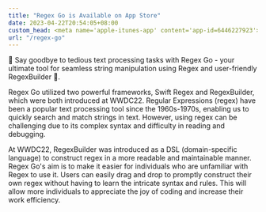 ```yaml
---
title: "Regex Go is Available on App Store"
date: 2023-04-22T20:54:05+08:00
custom_head: <meta name='apple-itunes-app' content='app-id=6446227923'>
url: "/regex-go"
---
```


🤗 Say goodbye to tedious text processing tasks with Regex Go - your ultimate tool for seamless string manipulation using Regex and user-friendly RegexBuilder 🤩.

Regex Go utilized two powerful frameworks, Swift Regex and RegexBuilder, which were both introduced at WWDC22. Regular Expressions (regex) have been a popular text processing tool since the 1960s-1970s, enabling us to quickly search and match strings in text. However, using regex can be challenging due to its complex syntax and difficulty in reading and debugging.

At WWDC22, RegexBuilder was introduced as a DSL (domain-specific language) to construct regex in a more readable and maintainable manner. Regex Go's aim is to make it easier for individuals who are unfamiliar with Regex to use it. Users can easily drag and drop to promptly construct their own regex without having to learn the intricate syntax and rules. This will allow more individuals to appreciate the joy of coding and increase their work efficiency.
